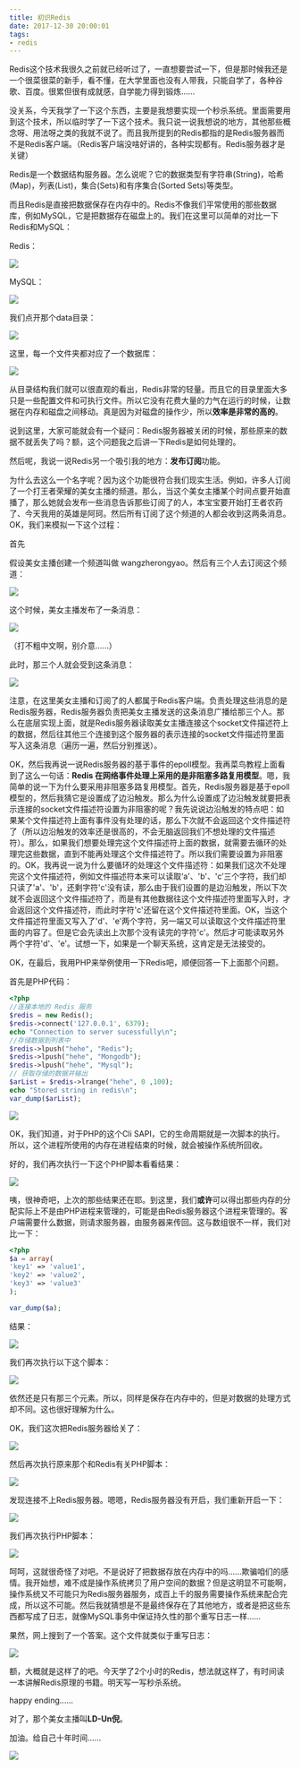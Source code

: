 ```yaml
---
title: 初识Redis
date: 2017-12-30 20:00:01
tags:
- redis
---
```


Redis这个技术我很久之前就已经听过了，一直想要尝试一下，但是那时候我还是一个很菜很菜的新手，看不懂，在大学里面也没有人带我，只能自学了，各种谷歌、百度。很累但很有成就感，自学能力得到锻炼......

没关系，今天我学了一下这个东西，主要是我想要实现一个秒杀系统。里面需要用到这个技术，所以临时学了一下这个技术。我只说一说我想说的地方，其他那些概念呀、用法呀之类的我就不说了。而且我所提到的Redis都指的是Redis服务器而不是Redis客户端。（Redis客户端没啥好讲的，各种实现都有。Redis服务器才是关键）

Redis是一个数据结构服务器。怎么说呢？它的数据类型有字符串(String)，哈希(Map)，列表(List)，集合(Sets)和有序集合(Sorted Sets)等类型。

而且Redis是直接把数据保存在内存中的。Redis不像我们平常使用的那些数据库，例如MySQL，它是把数据存在磁盘上的。我们在这里可以简单的对比一下Redis和MySQL：

Redis：

![](http://oklbfi1yj.bkt.clouddn.com/%E5%88%9D%E8%AF%86Redis/1.PNG)

MySQL：

![](http://oklbfi1yj.bkt.clouddn.com/%E5%88%9D%E8%AF%86Redis/2.PNG)

我们点开那个data目录：

![](http://oklbfi1yj.bkt.clouddn.com/%E5%88%9D%E8%AF%86Redis/3.PNG)

这里，每一个文件夹都对应了一个数据库：

![](http://oklbfi1yj.bkt.clouddn.com/%E5%88%9D%E8%AF%86Redis/4.PNG)

从目录结构我们就可以很直观的看出，Redis非常的轻量。而且它的目录里面大多只是一些配置文件和可执行文件。所以它没有花费大量的力气在运行的时候，让数据在内存和磁盘之间移动。真是因为对磁盘的操作少，所以**效率是非常的高的**。

说到这里，大家可能就会有一个疑问：Redis服务器被关闭的时候，那些原来的数据不就丢失了吗？额，这个问题我之后讲一下Redis是如何处理的。

然后呢，我说一说Redis另一个吸引我的地方：**发布订阅**功能。

为什么去这么一个名字呢？因为这个功能很符合我们现实生活。例如，许多人订阅了一个打王者荣耀的美女主播的频道。那么，当这个美女主播某个时间点要开始直播了，那么她就会发布一些消息告诉那些订阅了的人，本宝宝要开始打王者农药了、今天我用的英雄是阿珂。然后所有订阅了这个频道的人都会收到这两条消息。OK，我们来模拟一下这个过程：

首先

假设美女主播创建一个频道叫做 wangzherongyao。然后有三个人去订阅这个频道：

![](http://oklbfi1yj.bkt.clouddn.com/%E5%88%9D%E8%AF%86Redis/5.PNG)

这个时候，美女主播发布了一条消息：

![](http://oklbfi1yj.bkt.clouddn.com/%E5%88%9D%E8%AF%86Redis/6.PNG)

（打不粗中文啊，别介意......）

此时，那三个人就会受到这条消息：

![](http://oklbfi1yj.bkt.clouddn.com/%E5%88%9D%E8%AF%86Redis/7.PNG)

注意，在这里美女主播和订阅了的人都属于Redis客户端。负责处理这些消息的是Redis服务器，Redis服务器负责把美女主播发送的这条消息广播给那三个人。那么在底层实现上面，就是Redis服务器读取美女主播连接这个socket文件描述符上的数据，然后往其他三个连接到这个服务器的表示连接的socket文件描述符里面写入这条消息（遍历一遍，然后分别推送）。

OK，然后我再说一说Redis服务器的基于事件的epoll模型。我再菜鸟教程上面看到了这么一句话：**Redis 在网络事件处理上采用的是非阻塞多路复用模型**。嗯，我简单的说一下为什么要采用非阻塞多路复用模型。首先，Redis服务器是基于epoll模型的，然后我猜它是设置成了边沿触发。那么为什么设置成了边沿触发就要把表示连接的socket文件描述符设置为非阻塞的呢？我先说说边沿触发的特点吧：如果某个文件描述符上面有事件没有处理的话，那么下次就不会返回这个文件描述符了（所以边沿触发的效率还是很高的，不会无脑返回我们不想处理的文件描述符）。那么，如果我们想要处理完这个文件描述符上面的数据，就需要去循环的处理完这些数据，直到不能再处理这个文件描述符了。所以我们需要设置为非阻塞的。OK，我再说一说为什么要循环的处理这个文件描述符：如果我们这次不处理完这个文件描述符，例如文件描述符本来可以读取‘a'、'b'、'c’三个字符，我们却只读了'a'、'b'，还剩字符'c'没有读，那么由于我们设置的是边沿触发，所以下次就不会返回这个文件描述符了，而是有其他数据往这个文件描述符里面写入时，才会返回这个文件描述符，而此时字符'c'还留在这个文件描述符里面。OK，当这个文件描述符里面又写入了'd'、'e'两个字符，另一端又可以读取这个文件描述符里面的内容了。但是它会先读出上次那个没有读完的字符'c'。然后才可能读取另外两个字符'd'、'e'。试想一下，如果是一个聊天系统，这肯定是无法接受的。

OK，在最后，我用PHP来举例使用一下Redis吧，顺便回答一下上面那个问题。

首先是PHP代码：

```php
<?php
//连接本地的 Redis 服务
$redis = new Redis();
$redis->connect('127.0.0.1', 6379);
echo "Connection to server sucessfully\n";
//存储数据到列表中
$redis->lpush("hehe", "Redis");
$redis->lpush("hehe", "Mongodb");
$redis->lpush("hehe", "Mysql");
// 获取存储的数据并输出
$arList = $redis->lrange("hehe", 0 ,100);
echo "Stored string in redis\n";
var_dump($arList);
```

![](http://oklbfi1yj.bkt.clouddn.com/%E5%88%9D%E8%AF%86Redis/8.PNG)

OK，我们知道，对于PHP的这个Cli SAPI，它的生命周期就是一次脚本的执行。所以，这个进程所使用的内存在进程结束的时候，就会被操作系统所回收。

好的，我们再次执行一下这个PHP脚本看看结果：

![](http://oklbfi1yj.bkt.clouddn.com/%E5%88%9D%E8%AF%86Redis/9.PNG)

咦，很神奇吧，上次的那些结果还在耶。到这里，我们**或许**可以得出那些内存的分配实际上不是由PHP进程来管理的，可能是由Redis服务器这个进程来管理的。客户端需要什么数据，则请求服务器，由服务器来传回。这与数组很不一样，我们对比一下：

```php
<?php
$a = array(
'key1' => 'value1',
'key2' => 'value2',
'key3' => 'value3'
);

var_dump($a);
```

结果：

![](http://oklbfi1yj.bkt.clouddn.com/%E5%88%9D%E8%AF%86Redis/10.PNG)

我们再次执行以下这个脚本：

![](http://oklbfi1yj.bkt.clouddn.com/%E5%88%9D%E8%AF%86Redis/11.PNG)

依然还是只有那三个元素。所以，同样是保存在内存中的，但是对数据的处理方式却不同。这也很好理解为什么。

OK，我们这次把Redis服务器给关了：

![](http://oklbfi1yj.bkt.clouddn.com/%E5%88%9D%E8%AF%86Redis/12.PNG)

然后再次执行原来那个和Redis有关PHP脚本：

![](http://oklbfi1yj.bkt.clouddn.com/%E5%88%9D%E8%AF%86Redis/13.PNG)

发现连接不上Redis服务器。嗯嗯，Redis服务器没有开启，我们重新开启一下：

![](http://oklbfi1yj.bkt.clouddn.com/%E5%88%9D%E8%AF%86Redis/14.PNG)

我们再次执行PHP脚本：

![](http://oklbfi1yj.bkt.clouddn.com/%E5%88%9D%E8%AF%86Redis/15.PNG)

呵呵，这就很奇怪了对吧。不是说好了把数据存放在内存中的吗......欺骗咱们的感情。我开始想，难不成是操作系统拷贝了用户空间的数据？但是这明显不可能啊，操作系统又不可能只为Redis服务器服务，成百上千的服务需要操作系统来配合完成，所以这不可能。然后我就猜想是不是最终保存在了其他地方，或者是把这些东西都写成了日志，就像MySQL事务中保证持久性的那个重写日志一样......

果然，网上搜到了一个答案。这个文件就类似于重写日志：

![](http://oklbfi1yj.bkt.clouddn.com/%E5%88%9D%E8%AF%86Redis/16.PNG)

额，大概就是这样了的吧。今天学了2个小时的Redis，想法就这样了，有时间读一本讲解Redis原理的书籍。明天写一写秒杀系统。

happy ending......

对了，那个美女主播叫**LD-Un倪**。

加油。给自己十年时间......

![](http://oklbfi1yj.bkt.clouddn.com/%E5%88%9D%E8%AF%86Redis/17.jpg)